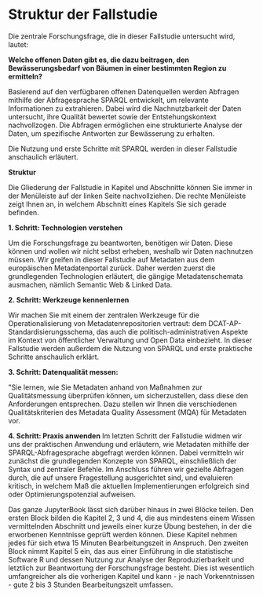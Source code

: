 # Struktur der Fallstudie
Die zentrale Forschungsfrage, die in dieser Fallstudie untersucht wird, lautet: 

**Welche offenen Daten gibt es, die dazu beitragen, den Bewässerungsbedarf von Bäumen in einer bestimmten Region zu ermitteln?**

Basierend auf den verfügbaren offenen Datenquellen werden Abfragen mithilfe der Abfragesprache SPARQL entwickelt, um relevante Informationen zu extrahieren. Dabei wird die Nachnutzbarkeit der Daten untersucht, ihre Qualität bewertet sowie der Entstehungskontext nachvollzogen. Die Abfragen ermöglichen eine strukturierte Analyse der Daten, um spezifische Antworten zur Bewässerung zu erhalten.

Die Nutzung und erste Schritte mit SPARQL werden in dieser Fallstudie anschaulich erläutert.

**Struktur**

Die Gliederung der Fallstudie in Kapitel und Abschnitte können Sie immer in der Menüleiste auf der linken Seite nachvollziehen. Die rechte Menüleiste zeigt Ihnen an, in welchem Abschnitt eines Kapitels Sie sich gerade befinden.

**1. Schritt: Technologien verstehen** 

Um die Forschungsfrage zu beantworten, benötigen wir Daten. Diese können und wollen wir nicht selbst erheben, weshalb wir Daten nachnutzen müssen. Wir greifen in dieser Fallstudie auf Metadaten aus dem europäischen Metadatenportal zurück. Daher werden zuerst die grundlegenden Technologien erläutert, die gängige Metadatenschemata ausmachen, nämlich Semantic Web & Linked Data.

**2. Schritt: Werkzeuge kennenlernen**

Wir machen Sie mit einem der zentralen Werkzeuge für die Operationalisierung von Metadatenrepositorien vertraut: dem DCAT-AP-Standardisierungsschema, das auch die politisch-administrativen Aspekte im Kontext von öffentlicher Verwaltung und Open Data einbezieht. In dieser Fallstudie werden außerdem die Nutzung von SPARQL und erste praktische Schritte anschaulich erklärt.

**3. Schritt: Datenqualität messen:** 

"Sie lernen, wie Sie Metadaten anhand von Maßnahmen zur Qualitätsmessung überprüfen können, um sicherzustellen, dass diese den Anforderungen entsprechen. Dazu stellen wir Ihnen die verschiedenen Qualitätskriterien des Metadata Quality Assessment (MQA) für Metadaten vor.

**4. Schritt: Praxis anwenden**
Im letzten Schritt der Fallstudie widmen wir uns der praktischen Anwendung und erläutern, wie Metadaten mithilfe der SPARQL-Abfragesprache abgefragt werden können. Dabei vermitteln wir zunächst die grundlegenden Konzepte von SPARQL, einschließlich der Syntax und zentraler Befehle. Im Anschluss führen wir gezielte Abfragen durch, die auf unsere Fragestellung ausgerichtet sind, und evaluieren kritisch, in welchem Maß die aktuellen Implementierungen erfolgreich sind oder Optimierungspotenzial aufweisen.

Das ganze JupyterBook lässt sich darüber hinaus in zwei Blöcke teilen. Den ersten Block bilden die Kapitel 2, 3 und 4, die aus mindestens einem Wissen vermittelnden Abschnitt und jeweils einer kurze Übung bestehen, in der die erworbenen Kenntnisse geprüft werden können. Diese Kapitel nehmen jedes für sich etwa 15 Minuten Bearbeitungszeit in Anspruch. Den zweiten Block nimmt Kapitel 5 ein, das aus einer Einführung in die statistische Software R und dessen Nutzung zur Analyse der Reproduzierbarkeit und letztlich zur Beantwortung der Forschungsfrage besteht. Dies ist wesentlich umfangreicher als die vorherigen Kapitel und kann - je nach Vorkenntnissen - gute 2 bis 3 Stunden Bearbeitungszeit umfassen.
